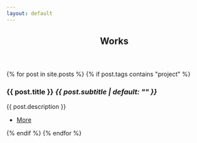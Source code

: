 ```yaml
---
layout: default
---
```

<!-- Section -->
<section>
	<header class="major">
		<h2>Works</h2>
	</header>
	<div class="posts">
		{% for post in site.posts %}
			{% if post.tags contains "project" %}
				<article>
					<a href="{{ post.url }}" class="image"><img src="{{ site.url }}/assets/{{ post.image }}" alt="" /></a>
					<h3>{{ post.title }} <em>{{ post.subtitle | default: "" }}</em></h3>
					<p>{{ post.description }}</p>
					<ul class="actions">
						<li><a href="{{ post.url }}" class="button">More</a></li>
					</ul>
				</article>
			{% endif %}
		{% endfor %}
	</div>
</section>
